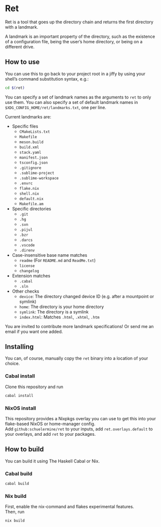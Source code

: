 # Ret

Ret is a tool that goes up the directory chain and returns the first directory with a landmark.

A landmark is an important property of the directory, such as the existence of a configuration file, being the user’s home directory, or being on a different drive.

## How to use

You can use this to go back to your project root in a jiffy by using your shell’s command substitution syntax,
e.g.:

```bash
cd $(ret)
```

You can specify a set of landmark names as the arguments to `ret` to only use them.
You can also specify a set of default landmark names in `$XDG_CONFIG_HOME/ret/landmarks.txt`, one per line.

Current landmarks are:

- Specific files
  - `CMakeLists.txt`
  - `Makefile`
  - `meson.build`
  - `build.xml`
  - `stack.yaml`
  - `manifest.json`
  - `tsconfig.json`
  - `.gitignore`
  - `.sublime-project`
  - `.sublime-workspace`
  - `.envrc`
  - `flake.nix`
  - `shell.nix`
  - `default.nix`
  - `Makefile.am`
- Specific directories
  - `.git`
  - `.hg`
  - `.svn`
  - `.pijul`
  - `.bzr`
  - `.darcs`
  - `.vscode`
  - `.direnv`
- Case-insensitive base name matches
  - `readme` (For `README.md` and `ReadMe.txt`)
  - `license`
  - `changelog`
- Extension matches
  - `.cabal`
  - `.sln`
- Other checks
  - `device`: The directory changed device ID (e.g. after a mountpoint or symlink)
  - `home`: The directory is your home directory
  - `symlink`: The directory is a symlink
  - `index.html`: Matches `.html`, `.xhtml`, `.htm`

You are invited to contribute more landmark specifications! Or send me an email if you want one added.

## Installing

You can, of course, manually copy the `ret` binary into a location of your choice.

### Cabal install

Clone this repository and run

```bash
cabal install
```

### NixOS install

This repository provides a Nixpkgs overlay you can use to get this into your flake-based NixOS or home-manager config.  
Add `github:schuelermine/ret` to your inputs, add `ret.overlays.default` to your overlays, and add `ret` to your packages.

## How to build

You can build it using The Haskell Cabal or Nix.

### Cabal build

```sh
cabal build
```

### Nix build

First, enable the nix-command and flakes experimental features.  
Then, run

```sh
nix build
```
